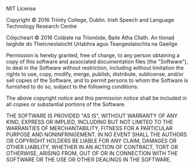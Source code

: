 MIT License

Copyright © 2016 Trinity College, Dublin.
Irish Speech and Language Technology Research Centre

Cóipcheart © 2016 Coláiste na Tríonóide, Baile Átha Cliath.
An tIonad taighde do Theicneolaíocht Urlabhra agus Teangeolaíochta na Gaeilge

Permission is hereby granted, free of charge, to any person obtaining a copy
of this software and associated documentation files (the "Software"), to deal
in the Software without restriction, including without limitation the rights
to use, copy, modify, merge, publish, distribute, sublicense, and/or sell
copies of the Software, and to permit persons to whom the Software is
furnished to do so, subject to the following conditions:

The above copyright notice and this permission notice shall be included in all
copies or substantial portions of the Software.

THE SOFTWARE IS PROVIDED "AS IS", WITHOUT WARRANTY OF ANY KIND, EXPRESS OR
IMPLIED, INCLUDING BUT NOT LIMITED TO THE WARRANTIES OF MERCHANTABILITY,
FITNESS FOR A PARTICULAR PURPOSE AND NONINFRINGEMENT. IN NO EVENT SHALL THE
AUTHORS OR COPYRIGHT HOLDERS BE LIABLE FOR ANY CLAIM, DAMAGES OR OTHER
LIABILITY, WHETHER IN AN ACTION OF CONTRACT, TORT OR OTHERWISE, ARISING FROM,
OUT OF OR IN CONNECTION WITH THE SOFTWARE OR THE USE OR OTHER DEALINGS IN THE
SOFTWARE.
